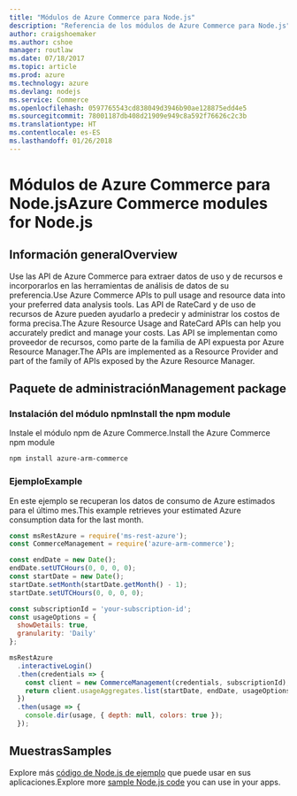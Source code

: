```yaml
---
title: "Módulos de Azure Commerce para Node.js"
description: "Referencia de los módulos de Azure Commerce para Node.js"
author: craigshoemaker
ms.author: cshoe
manager: routlaw
ms.date: 07/18/2017
ms.topic: article
ms.prod: azure
ms.technology: azure
ms.devlang: nodejs
ms.service: Commerce
ms.openlocfilehash: 0597765543cd838049d3946b90ae128875edd4e5
ms.sourcegitcommit: 78001187db408d21909e949c8a592f76626c2c3b
ms.translationtype: HT
ms.contentlocale: es-ES
ms.lasthandoff: 01/26/2018
---
```

# <a name="azure-commerce-modules-for-nodejs"></a><span data-ttu-id="34c55-103">Módulos de Azure Commerce para Node.js</span><span class="sxs-lookup"><span data-stu-id="34c55-103">Azure Commerce modules for Node.js</span></span>

## <a name="overview"></a><span data-ttu-id="34c55-104">Información general</span><span class="sxs-lookup"><span data-stu-id="34c55-104">Overview</span></span>

<span data-ttu-id="34c55-105">Use las API de Azure Commerce para extraer datos de uso y de recursos e incorporarlos en las herramientas de análisis de datos de su preferencia.</span><span class="sxs-lookup"><span data-stu-id="34c55-105">Use Azure Commerce APIs to pull usage and resource data into your preferred data analysis tools.</span></span> <span data-ttu-id="34c55-106">Las API de RateCard y de uso de recursos de Azure pueden ayudarlo a predecir y administrar los costos de forma precisa.</span><span class="sxs-lookup"><span data-stu-id="34c55-106">The Azure Resource Usage and RateCard APIs can help you accurately predict and manage your costs.</span></span> <span data-ttu-id="34c55-107">Las API se implementan como proveedor de recursos, como parte de la familia de API expuesta por Azure Resource Manager.</span><span class="sxs-lookup"><span data-stu-id="34c55-107">The APIs are implemented as a Resource Provider and part of the family of APIs exposed by the Azure Resource Manager.</span></span>

## <a name="management-package"></a><span data-ttu-id="34c55-108">Paquete de administración</span><span class="sxs-lookup"><span data-stu-id="34c55-108">Management package</span></span>

### <a name="install-the-npm-module"></a><span data-ttu-id="34c55-109">Instalación del módulo npm</span><span class="sxs-lookup"><span data-stu-id="34c55-109">Install the npm module</span></span>

<span data-ttu-id="34c55-110">Instale el módulo npm de Azure Commerce.</span><span class="sxs-lookup"><span data-stu-id="34c55-110">Install the Azure Commerce npm module</span></span>

```bash
npm install azure-arm-commerce
```

### <a name="example"></a><span data-ttu-id="34c55-111">Ejemplo</span><span class="sxs-lookup"><span data-stu-id="34c55-111">Example</span></span>

<span data-ttu-id="34c55-112">En este ejemplo se recuperan los datos de consumo de Azure estimados para el último mes.</span><span class="sxs-lookup"><span data-stu-id="34c55-112">This example retrieves your estimated Azure consumption data for the last month.</span></span>

```javascript
const msRestAzure = require('ms-rest-azure');
const CommerceManagement = require('azure-arm-commerce');

const endDate = new Date();
endDate.setUTCHours(0, 0, 0, 0);
const startDate = new Date();
startDate.setMonth(startDate.getMonth() - 1);
startDate.setUTCHours(0, 0, 0, 0);

const subscriptionId = 'your-subscription-id';
const usageOptions = {
  showDetails: true,
  granularity: 'Daily'
};

msRestAzure
  .interactiveLogin()
  .then(credentials => {
    const client = new CommerceManagement(credentials, subscriptionId);
    return client.usageAggregates.list(startDate, endDate, usageOptions);
  })
  .then(usage => {
    console.dir(usage, { depth: null, colors: true });
  });
```

## <a name="samples"></a><span data-ttu-id="34c55-113">Muestras</span><span class="sxs-lookup"><span data-stu-id="34c55-113">Samples</span></span>

<span data-ttu-id="34c55-114">Explore más [código de Node.js de ejemplo](https://azure.microsoft.com/resources/samples/?platform=nodejs) que puede usar en sus aplicaciones.</span><span class="sxs-lookup"><span data-stu-id="34c55-114">Explore more [sample Node.js code](https://azure.microsoft.com/resources/samples/?platform=nodejs) you can use in your apps.</span></span>
